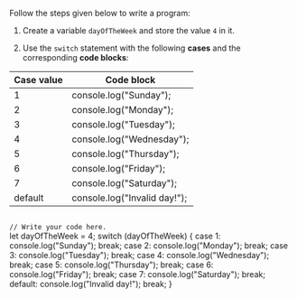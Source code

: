 Follow the steps given below
to write a program:

1. Create a variable `dayOfTheWeek`
and
store the value `4` in it.

2. Use the `switch` statement
with the following **cases**
and
the corresponding **code blocks**:

| Case value | Code block                  |
| ---------- | --------------------------- |
| 1          | console.log("Sunday");      |
| 2          | console.log("Monday");      |
| 3          | console.log("Tuesday");     |
| 4          | console.log("Wednesday");   |
| 5          | console.log("Thursday");    |
| 6          | console.log("Friday");      |
| 7          | console.log("Saturday");    |
| default    | console.log("Invalid day!"); |

<Editor lang="javascript" type="exercise">
<code>
// Write your code here.
</code>

<solution>
let dayOfTheWeek = 4;
switch (dayOfTheWeek) {
  case 1:
    console.log("Sunday");
    break;
  case 2:
    console.log("Monday");
    break;
  case 3:
    console.log("Tuesday");
    break;
  case 4:
    console.log("Wednesday");
    break;
  case 5:
    console.log("Thursday");
    break;
  case 6:
    console.log("Friday");
    break;
  case 7:
    console.log("Saturday");
    break;
  default:
    console.log("Invalid day!");
    break;
}
</solution>
</Editor>